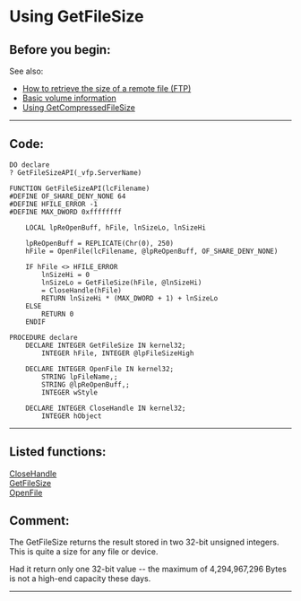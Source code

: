 
# Using GetFileSize

## Before you begin:
See also:

* [How to retrieve the size of a remote file (FTP)](sample_069.md)  
* [Basic volume information](sample_098.md)  
* [Using GetCompressedFileSize](sample_192.md)  
  
***  


## Code:
```foxpro  
DO declare
? GetFileSizeAPI(_vfp.ServerName)

FUNCTION GetFileSizeAPI(lcFilename)
#DEFINE OF_SHARE_DENY_NONE 64
#DEFINE HFILE_ERROR -1
#DEFINE MAX_DWORD 0xffffffff

	LOCAL lpReOpenBuff, hFile, lnSizeLo, lnSizeHi

	lpReOpenBuff = REPLICATE(Chr(0), 250)
	hFile = OpenFile(lcFilename, @lpReOpenBuff, OF_SHARE_DENY_NONE)

	IF hFile <> HFILE_ERROR
		lnSizeHi = 0
		lnSizeLo = GetFileSize(hFile, @lnSizeHi)
		= CloseHandle(hFile)
		RETURN lnSizeHi * (MAX_DWORD + 1) + lnSizeLo
	ELSE
		RETURN 0
	ENDIF

PROCEDURE declare
	DECLARE INTEGER GetFileSize IN kernel32;
		INTEGER hFile, INTEGER @lpFileSizeHigh

	DECLARE INTEGER OpenFile IN kernel32;
		STRING lpFileName,;
		STRING @lpReOpenBuff,;
		INTEGER wStyle

	DECLARE INTEGER CloseHandle IN kernel32;
		INTEGER hObject  
```  
***  


## Listed functions:
[CloseHandle](../libraries/kernel32/CloseHandle.md)  
[GetFileSize](../libraries/kernel32/GetFileSize.md)  
[OpenFile](../libraries/kernel32/OpenFile.md)  

## Comment:
The GetFileSize returns the result stored in two 32-bit unsigned integers. This is quite a size for any file or device.  
  
Had it return only one 32-bit value -- the maximum of  4,294,967,296 Bytes is not a high-end capacity these days.  
  
***  

